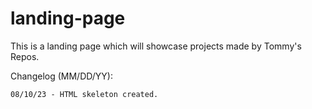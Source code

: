 # landing-page
This is a landing page which will showcase projects made by Tommy's Repos.

Changelog (MM/DD/YY):

    08/10/23 - HTML skeleton created.
    
